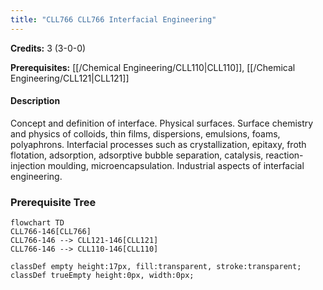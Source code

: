 ```yaml
---
title: "CLL766 CLL766 Interfacial Engineering"
---
```

**Credits:** 3 (3-0-0)

**Prerequisites:** [[/Chemical Engineering/CLL110|CLL110]], [[/Chemical Engineering/CLL121|CLL121]]

#### Description
Concept and definition of interface. Physical surfaces. Surface chemistry and physics of colloids, thin films, dispersions, emulsions, foams, polyaphrons. Interfacial processes such as crystallization, epitaxy, froth flotation, adsorption, adsorptive bubble separation, catalysis, reaction-injection moulding, microencapsulation. Industrial aspects of interfacial engineering.

### Prerequisite Tree

```mermaid
flowchart TD
CLL766-146[CLL766]
CLL766-146 --> CLL121-146[CLL121]
CLL766-146 --> CLL110-146[CLL110]

classDef empty height:17px, fill:transparent, stroke:transparent;
classDef trueEmpty height:0px, width:0px;
```